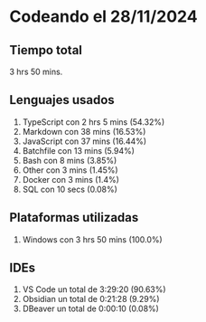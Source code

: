 # Codeando el 28/11/2024

## Tiempo total
3 hrs 50 mins.

## Lenguajes usados
1. TypeScript con 2 hrs 5 mins (54.32%)
1. Markdown con 38 mins (16.53%)
1. JavaScript con 37 mins (16.44%)
1. Batchfile con 13 mins (5.94%)
1. Bash con 8 mins (3.85%)
1. Other con 3 mins (1.45%)
1. Docker con 3 mins (1.4%)
1. SQL con 10 secs (0.08%)

## Plataformas utilizadas
1. Windows con 3 hrs 50 mins (100.0%)

## IDEs
1. VS Code un total de 3:29:20 (90.63%)
1. Obsidian un total de 0:21:28 (9.29%)
1. DBeaver un total de 0:00:10 (0.08%)
